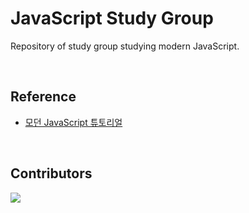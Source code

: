 # JavaScript Study Group

Repository of study group studying modern JavaScript.

<br/>

## Reference
- [모던 JavaScript 튜토리얼](https://ko.javascript.info)

<br/>

## Contributors

<a href = "https://github.com/Tanu-N-Prabhu/Python/graphs/contributors">
  <img src = "https://contrib.rocks/image?repo=KHJcode/javascript-study-group"/>
</a>
